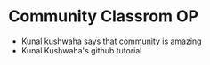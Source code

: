 # Community Classrom OP

- Kunal kushwaha says that community is amazing
- Kunal Kushwaha's github tutorial
